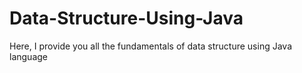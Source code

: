# Data-Structure-Using-Java
Here, I provide you all the fundamentals of data structure using Java language 
